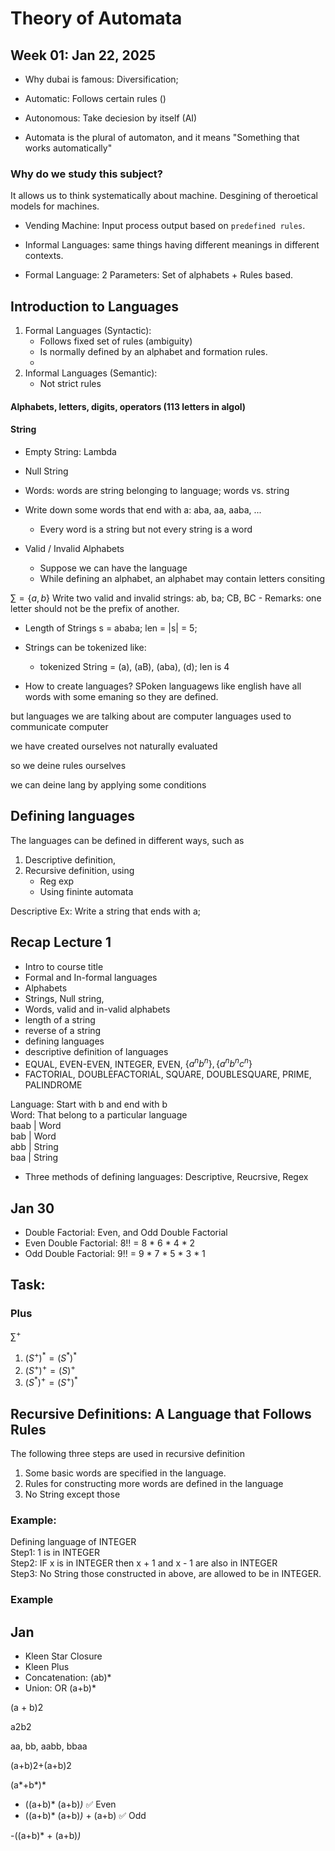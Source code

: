 # Theory of Automata

## Week 01: Jan 22, 2025

- Why dubai is famous: Diversification;

- Automatic: Follows certain rules ()
- Autonomous: Take deciesion by itself (AI)

- Automata is the plural of automaton, and it means "Something that works automatically"

### Why do we study this subject?
It allows us to think systematically about machine. Desgining of theroetical models for machines.

- Vending Machine: Input process output based on `predefined rules`.

- Informal Languages: same things having different meanings in different contexts.
- Formal Language: 2 Parameters: Set of alphabets + Rules based.


## Introduction to Languages
1. Formal Languages (Syntactic): 
    - Follows fixed set of rules (ambiguity)
    - Is normally defined by an alphabet and formation rules.
    - 
2. Informal Languages (Semantic): 
    - Not strict rules

#### Alphabets, letters, digits, operators (113 letters in algol)
#### String

- Empty String: Lambda
- Null String
- Words: words are string belonging to language; words vs. string

- Write down some words that end with a: aba, aa, aaba, ...
    - Every word is a string but not every string is a word

- Valid / Invalid Alphabets
    - Suppose we can have the language
    - While defining an alphabet, an alphabet may contain letters consiting

$\sum = \{a,b\}$ 
Write two valid and invalid strings: ab, ba; CB, BC
    - Remarks: one letter should not be the prefix of another.

- Length of Strings
s = ababa; len = |s| = 5;
- Strings can be tokenized like:
    - tokenized String = (a), (aB), (aba), (d); len is 4

- How to create languages?
SPoken languagews like english have all words with some emaning so they are defined.

but languages we are talking about are computer languages used to communicate computer

we have created ourselves not naturally evaluated

so we deine rules ourselves

we can deine lang by applying some conditions


## Defining languages
The languages can be defined in different ways, such as
1. Descriptive definition,
2. Recursive definition, using
    - Reg exp
    - Using fininte automata 

Descriptive Ex: Write a string that ends with a;



## Recap Lecture 1
- Intro to course title
- Formal and In-formal languages
- Alphabets
- Strings, Null string,
- Words, valid and in-valid alphabets
- length of a string
- reverse of a string
- defining languages
- descriptive definition of languages
- EQUAL, EVEN-EVEN, INTEGER, EVEN, $\{a^n b^n\}, \{a^n b^n c^n\}$
- FACTORIAL, DOUBLEFACTORIAL, SQUARE, DOUBLESQUARE, PRIME, PALINDROME

Language: Start with b and end with b<br>
Word: That belong to a particular language<br>
baab | Word <br>
bab | Word<br>
abb | String<br>
baa | String<br>

- Three methods of defining languages: Descriptive, Reucrsive, Regex


## Jan 30
- Double Factorial: Even, and Odd Double Factorial
- Even Double Factorial: 8!! = 8 * 6 * 4 * 2
- Odd Double Factorial: 9!! =  9 * 7 * 5 * 3 * 1 


## Task:


### Plus
$\sum^+$


1. $(S^+)^* = (S^*)^*$
2. $(S^+)^+ = (S)^+$
3. $(S^*)^+ = (S^+)^*$

## Recursive Definitions: A Language that Follows Rules
The following three steps are used in recursive definition
1. Some basic words are specified in the language.
2. Rules for constructing more words are defined in the language
3. No String except those


### Example:
Defining language of INTEGER<br>
Step1: 1 is in INTEGER<br>
Step2: IF x is in INTEGER then x + 1 and x - 1 are also in INTEGER<br>
Step3: No String those constructed in above, are allowed to be in INTEGER.<br>

### Example



## Jan
- Kleen Star Closure
- Kleen Plus
- Concatenation: (ab)*
- Union: OR (a+b)*



(a + b)2

a2b2



aa, bb, aabb, bbaa

(a+b)2+(a+b)2 

(a*+b*)*

- ((a+b)* (a+b)*)* ✅ Even
- ((a+b)* (a+b)*)* + (a+b) ✅ Odd

-((a+b)* + (a+b)*)*










